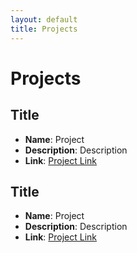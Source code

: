 ```yaml
---
layout: default
title: Projects
---
```


# Projects


## Title

- **Name**: Project
- **Description**: Description 
- **Link**: [Project Link](http://example.com)

## Title

- **Name**: Project
- **Description**: Description 
- **Link**: [Project Link](http://example.com)
